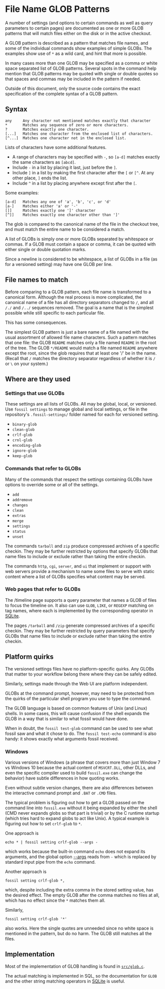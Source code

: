 File Name GLOB Patterns
=======================

A number of settings (and options to certain commands as well as query
parameters to certain pages) are documented as one or more GLOB
patterns that will match files either on the disk or in the active
checkout.

A GLOB pattern is described as a pattern that matches file names, and
some of the individual commands show examples of simple GLOBs. The
examples show use of `*` as a wild card, and hint that more is
possible.

In many cases more than one GLOB may be specified as a comma or
white space separated list of GLOB patterns. Several spots in the
command help mention that GLOB patterns may be quoted with single or
double quotes so that spaces and commas may be included in the pattern
if needed.

Outside of this document, only the source code contains the exact
specification of the complete syntax of a GLOB pattern.

## Syntax

    any     Any character not mentioned matches exactly that character
    *       Matches any sequence of zero or more characters.
    ?       Matches exactly one character.
    [...]   Matches one character from the enclosed list of characters.
    [^...]  Matches one character not in the enclosed list.

Lists of characters have some additional features. 

 * A range of characters may be specified with `-`, so `[a-d]` matches
   exactly the same characters as `[abcd]`.
 * Include `-` in a list by placing it last, just before the `]`.
 * Include `]` in a list by making the first character after the `[` or
   `[^`. At any other place, `]` ends the list. 
 * Include `^` in a list by placing anywhere except first after the
   `[`.


Some examples:

    [a-d]   Matches any one of 'a', 'b', 'c', or 'd'
    [a-]    Matches either 'a' or '-'
    []]     Matches exactly one ']' character
    [^]]    Matches exactly one character other than ']'

The glob is compared to the canonical name of the file in the checkout
tree, and must match the entire name to be considered a match.

A list of GLOBs is simply one or more GLOBs separated by whitespace or
commas. If a GLOB must contain a space or comma, it can be quoted with
either single or double quotation marks.

Since a newline is considered to be whitespace, a list of GLOBs in a
file (as for a versioned setting) may have one GLOB per line.


## File names to match

Before comparing to a GLOB pattern, each file name is transformed to a
canonical form. Although the real process is more complicated, the
canonical name of a file has all directory separators changed to `/`,
and all `/./` and `/../` sequences removed. The goal is a name that is
the simplest possible while still specific to each particular file.

This has some consequences. 

The simplest GLOB pattern is just a bare name of a file named with the
usual assortment of allowed file name characters. Such a pattern
matches that one file: the GLOB `README` matches only a file named
`README` in the root of the tree. The GLOB `*/README` would match a
file named `README` anywhere except the root, since the glob requires
that at least one '/' be in the name. (Recall that `/` matches the
directory separator regardless of whether it is `/` or `\` on your
system.)




## Where are they used

### Settings that use GLOBs

These settings are all lists of GLOBs. All may be global, local, or
versioned. Use `fossil settings` to manage global and local settings,
or file in the repository's `.fossil-settings/` folder named for each
for versioned setting.

 * `binary-glob`
 * `clean-glob`
 * `crlf-glob`
 * `crnl-glob`
 * `encoding-glob`
 * `ignore-glob`
 * `keep-glob`


### Commands that refer to GLOBs

Many of the commands that respect the settings containing GLOBs have
options to override some or all of the settings.

 * `add`
 * `addremove`
 * `changes`
 * `clean`
 * `extras`
 * `merge`
 * `settings` 
 * `status`
 * `unset`

The commands `tarball` and `zip` produce compressed archives of a specific
checkin. They may be further restricted by options that specify GLOBs
that name files to include or exclude rather than taking the entire
checkin.

The commands `http`, `cgi`, `server`, and `ui` that implement or support with web servers
provide a mechanism to name some files to serve with static content
where a list of GLOBs specifies what content may be served.


### Web pages that refer to GLOBs

The /timeline page supports a query parameter that names a GLOB of
files to focus the timeline on. It also can use `GLOB`, `LIKE`, or
`REGEXP` matching on tag names, where each is implemented by the
corresponding operator in [SQLite][].

The pages `/tarball` and `/zip` generate compressed archives of a
specific checkin. They may be further restricted by query parameters
that specify GLOBs that name files to include or exclude rather than
taking the entire checkin.


## Platform quirks

The versioned settings files have no platform-specific quirks. Any
GLOBs that matter to your workflow belong there where they can be
safely edited.

Similarly, settings made through the Web UI are platform independent.

GLOBs at the command prompt, however, may need to be protected from
the quirks of the particular shell program you use to type the
command.

The GLOB language is based on common features of Unix (and Linux)
shells. In some cases, this will cause confusion if the shell expands
the GLOB in a way that is similar to what fossil would have done.

When in doubt, the `fossil test-glob` command can be used to see what
fossil saw and what it chose to do. The `fossil test-echo` command is
also handy: it shows exactly what arguments fossil received.

### Windows

Various versions of Windows (a phrase that covers more than just
Window 7 vs Windows 10 because the actual content of `MSVCRT.DLL`, other
DLLs, and even the specific compiler used to build `fossil.exe` can
change the behavior) have subtle differences in how quoting works.

Even without subtle version changes, there are also differences
between the interactive command prompt and `.BAT` or `.CMD` files.

The typical problem is figuring out how to get a GLOB passed on the
command line into `fossil.exe` without it being expanded by either the
shell (CMD never expands globs so that part is trivial) or by the C
runtime startup (which tries hard to expand globs to act like Unix). A
typical example is figuring out how to set `crlf-glob` to `*`.

One approach is
 
    echo * | fossil setting crlf-glob --args -

which works because the built-in command `echo` does not expand its
arguments, and the global option [--args][] reads from `-` which is
replaced by standard input pipe from the `echo` command.

[--args]: https://www.fossil-scm.org/index.html/doc/trunk/www/env-opts.md

Another approach is 

    fossil setting crlf-glob *,

which, despite including the extra comma in the stored setting value,
has the desired effect. The empty GLOB after the comma matches no
files at all, which has no effect since the `*` matches them all.

Similarly, 

    fossil setting crlf-glob '*'

also works. Here the single quotes are unneeded since no white space
is mentioned in the pattern, but do no harm. The GLOB still matches
all the files.


## Implementation

Most of the implementation of GLOB handling is found in
[`src/glob.c`][glob.c].

The actual matching is implemented in SQL, so the documentation for
`GLOB` and the other string matching operators in [SQLite][] is
useful. 

[glob.c]: https://www.fossil-scm.org/index.html/file/src/glob.c
[SQLite]: https://sqlite.org/lang_expr.html#like

